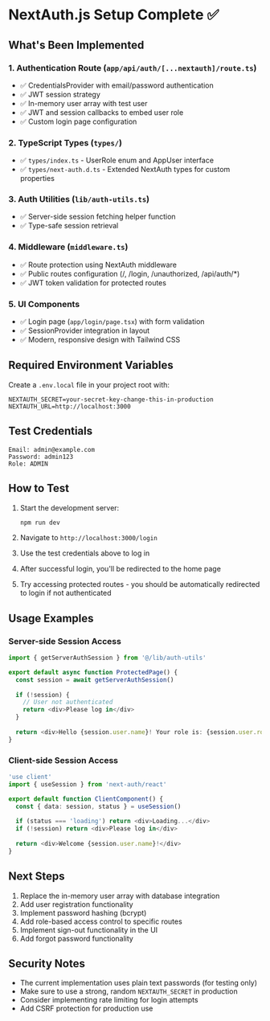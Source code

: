 # NextAuth.js Setup Complete ✅

## What's Been Implemented

### 1. **Authentication Route** (`app/api/auth/[...nextauth]/route.ts`)
- ✅ CredentialsProvider with email/password authentication
- ✅ JWT session strategy
- ✅ In-memory user array with test user
- ✅ JWT and session callbacks to embed user role
- ✅ Custom login page configuration

### 2. **TypeScript Types** (`types/`)
- ✅ `types/index.ts` - UserRole enum and AppUser interface
- ✅ `types/next-auth.d.ts` - Extended NextAuth types for custom properties

### 3. **Auth Utilities** (`lib/auth-utils.ts`)
- ✅ Server-side session fetching helper function
- ✅ Type-safe session retrieval

### 4. **Middleware** (`middleware.ts`)
- ✅ Route protection using NextAuth middleware
- ✅ Public routes configuration (/, /login, /unauthorized, /api/auth/*)
- ✅ JWT token validation for protected routes

### 5. **UI Components**
- ✅ Login page (`app/login/page.tsx`) with form validation
- ✅ SessionProvider integration in layout
- ✅ Modern, responsive design with Tailwind CSS

## Required Environment Variables

Create a `.env.local` file in your project root with:

```env
NEXTAUTH_SECRET=your-secret-key-change-this-in-production
NEXTAUTH_URL=http://localhost:3000
```

## Test Credentials

```
Email: admin@example.com
Password: admin123
Role: ADMIN
```

## How to Test

1. Start the development server:
   ```bash
   npm run dev
   ```

2. Navigate to `http://localhost:3000/login`

3. Use the test credentials above to log in

4. After successful login, you'll be redirected to the home page

5. Try accessing protected routes - you should be automatically redirected to login if not authenticated

## Usage Examples

### Server-side Session Access
```typescript
import { getServerAuthSession } from '@/lib/auth-utils'

export default async function ProtectedPage() {
  const session = await getServerAuthSession()
  
  if (!session) {
    // User not authenticated
    return <div>Please log in</div>
  }
  
  return <div>Hello {session.user.name}! Your role is: {session.user.role}</div>
}
```

### Client-side Session Access
```typescript
'use client'
import { useSession } from 'next-auth/react'

export default function ClientComponent() {
  const { data: session, status } = useSession()
  
  if (status === 'loading') return <div>Loading...</div>
  if (!session) return <div>Please log in</div>
  
  return <div>Welcome {session.user.name}!</div>
}
```

## Next Steps

1. Replace the in-memory user array with database integration
2. Add user registration functionality
3. Implement password hashing (bcrypt)
4. Add role-based access control to specific routes
5. Implement sign-out functionality in the UI
6. Add forgot password functionality

## Security Notes

- The current implementation uses plain text passwords (for testing only)
- Make sure to use a strong, random `NEXTAUTH_SECRET` in production
- Consider implementing rate limiting for login attempts
- Add CSRF protection for production use 